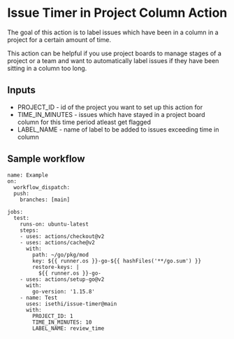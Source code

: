 # Issue Timer in Project Column Action

The goal of this action is to label issues which have been in a column in a project for a certain amount of time.

This action can be helpful if you use project boards to manage stages of a project or a team and want to automatically label issues if they have been sitting in a column too long.

## Inputs

* PROJECT_ID - id of the project you want to set up this action for
* TIME_IN_MINUTES - issues which have stayed in a project board column for this time period atleast get flagged
* LABEL_NAME - name of label to be added to issues exceeding time in column

## Sample workflow 

```
name: Example
on: 
  workflow_dispatch:
  push:
    branches: [main]

jobs:
  test:
    runs-on: ubuntu-latest
    steps:
    - uses: actions/checkout@v2
    - uses: actions/cache@v2
      with:
        path: ~/go/pkg/mod
        key: ${{ runner.os }}-go-${{ hashFiles('**/go.sum') }}
        restore-keys: |
          ${{ runner.os }}-go-
    - uses: actions/setup-go@v2
      with:
        go-version: '1.15.8'
    - name: Test
      uses: isethi/issue-timer@main
      with:
        PROJECT_ID: 1
        TIME_IN_MINUTES: 10
        LABEL_NAME: review_time
```